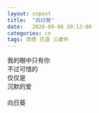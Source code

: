 ```yaml
---
layout: cnpost
title:  "向日葵"
date:   2020-09-08 20:12:00
categories: cn
tags: 奇想 花语 三歳作
---
```



我的眼中只有你<br>
不过可惜的<br>
仅仅是<br>
沉默的爱<br>
<br>
向日葵<br>

